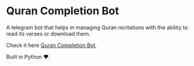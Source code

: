 # Quran Completion Bot
A telegram bot that helps in managing Quran recitations with the ability to read its verses or download them.

Check it here [Quran Completion Bot](https://t.me/QuranCompletionBot).

Built in Python ❤️.



